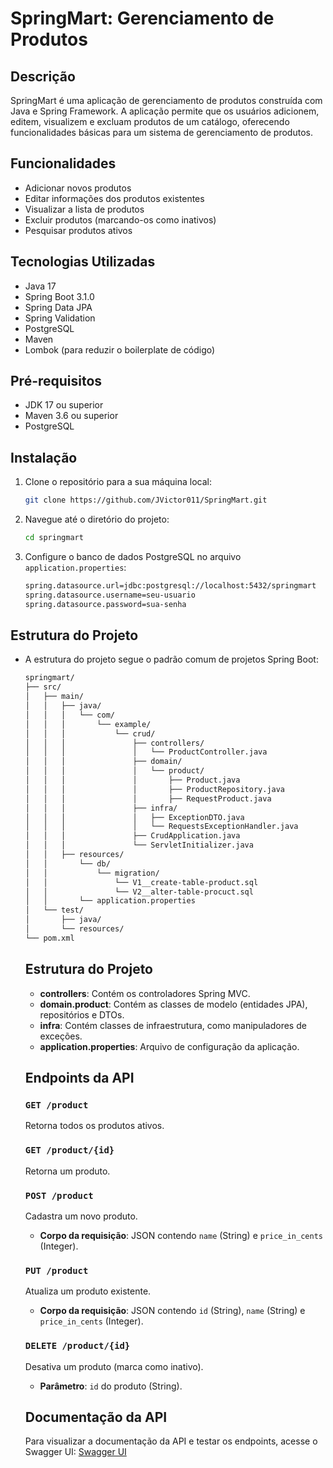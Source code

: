 # SpringMart: Gerenciamento de Produtos

## Descrição

SpringMart é uma aplicação de gerenciamento de produtos construída com Java e Spring Framework. A aplicação permite que os usuários adicionem, editem, visualizem e excluam produtos de um catálogo, oferecendo funcionalidades básicas para um sistema de gerenciamento de produtos.

## Funcionalidades

- Adicionar novos produtos
- Editar informações dos produtos existentes
- Visualizar a lista de produtos
- Excluir produtos (marcando-os como inativos)
- Pesquisar produtos ativos

## Tecnologias Utilizadas

- Java 17
- Spring Boot 3.1.0
- Spring Data JPA
- Spring Validation
- PostgreSQL
- Maven
- Lombok (para reduzir o boilerplate de código)

## Pré-requisitos

- JDK 17 ou superior
- Maven 3.6 ou superior
- PostgreSQL

## Instalação

1. Clone o repositório para a sua máquina local:

   ```bash
   git clone https://github.com/JVictor011/SpringMart.git
   ```

2. Navegue até o diretório do projeto:

   ```bash
   cd springmart
   ```

3. Configure o banco de dados PostgreSQL no arquivo `application.properties`:
   ```bash
   spring.datasource.url=jdbc:postgresql://localhost:5432/springmart
   spring.datasource.username=seu-usuario
   spring.datasource.password=sua-senha
   ```

## Estrutura do Projeto

- A estrutura do projeto segue o padrão comum de projetos Spring Boot:

  ```bash
  springmart/
  ├── src/
  │   ├── main/
  │   │   ├── java/
  │   │   │   └── com/
  │   │   │       └── example/
  │   │   │           └── crud/
  │   │   │               ├── controllers/
  │   │   │               │   └── ProductController.java
  │   │   │               ├── domain/
  │   │   │               │   └── product/
  │   │   │               │       ├── Product.java
  │   │   │               │       ├── ProductRepository.java
  │   │   │               │       ├── RequestProduct.java
  │   │   │               ├── infra/
  │   │   │               │   ├── ExceptionDTO.java
  │   │   │               │   └── RequestsExceptionHandler.java
  │   │   │               ├── CrudApplication.java
  │   │   │               └── ServletInitializer.java
  │   │   ├── resources/
  │   │       └── db/
  │   │           └── migration/
  │   │               └── V1__create-table-product.sql
  │   │               └── V2__alter-table-procuct.sql
  │   │       └── application.properties
  │   └── test/
  │       ├── java/
  │       └── resources/
  └── pom.xml

  ```

  ## Estrutura do Projeto

  - **controllers**: Contém os controladores Spring MVC.
  - **domain.product**: Contém as classes de modelo (entidades JPA), repositórios e DTOs.
  - **infra**: Contém classes de infraestrutura, como manipuladores de exceções.
  - **application.properties**: Arquivo de configuração da aplicação.

  ## Endpoints da API

  ### `GET /product`

  Retorna todos os produtos ativos.

  ### `GET /product/{id}`

  Retorna um produto.

  ### `POST /product`

  Cadastra um novo produto.

  - **Corpo da requisição**: JSON contendo `name` (String) e `price_in_cents` (Integer).

  ### `PUT /product`

  Atualiza um produto existente.

  - **Corpo da requisição**: JSON contendo `id` (String), `name` (String) e `price_in_cents` (Integer).

  ### `DELETE /product/{id}`

  Desativa um produto (marca como inativo).

  - **Parâmetro**: `id` do produto (String).

  ## Documentação da API

  Para visualizar a documentação da API e testar os endpoints, acesse o Swagger UI:
  [Swagger UI](http://localhost:8080/swagger-ui/index.html#/)
